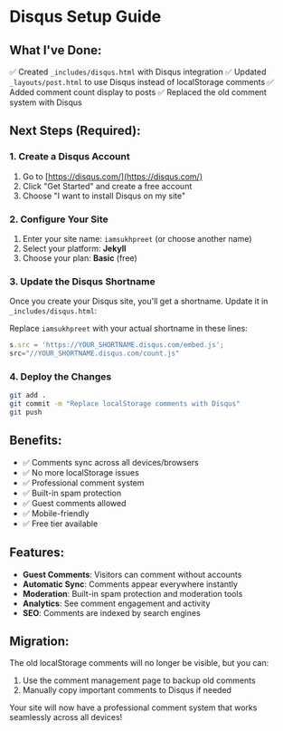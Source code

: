 # Disqus Setup Guide

## What I've Done:
✅ Created `_includes/disqus.html` with Disqus integration
✅ Updated `_layouts/post.html` to use Disqus instead of localStorage comments
✅ Added comment count display to posts
✅ Replaced the old comment system with Disqus

## Next Steps (Required):

### 1. Create a Disqus Account
1. Go to [https://disqus.com/](https://disqus.com/)
2. Click "Get Started" and create a free account
3. Choose "I want to install Disqus on my site"

### 2. Configure Your Site
1. Enter your site name: `iamsukhpreet` (or choose another name)
2. Select your platform: **Jekyll**
3. Choose your plan: **Basic** (free)

### 3. Update the Disqus Shortname
Once you create your Disqus site, you'll get a shortname. Update it in `_includes/disqus.html`:

Replace `iamsukhpreet` with your actual shortname in these lines:
```javascript
s.src = 'https://YOUR_SHORTNAME.disqus.com/embed.js';
src="//YOUR_SHORTNAME.disqus.com/count.js"
```

### 4. Deploy the Changes
```bash
git add .
git commit -m "Replace localStorage comments with Disqus"
git push
```

## Benefits:
- ✅ Comments sync across all devices/browsers
- ✅ No more localStorage issues
- ✅ Professional comment system
- ✅ Built-in spam protection
- ✅ Guest comments allowed
- ✅ Mobile-friendly
- ✅ Free tier available

## Features:
- **Guest Comments**: Visitors can comment without accounts
- **Automatic Sync**: Comments appear everywhere instantly
- **Moderation**: Built-in spam protection and moderation tools
- **Analytics**: See comment engagement and activity
- **SEO**: Comments are indexed by search engines

## Migration:
The old localStorage comments will no longer be visible, but you can:
1. Use the comment management page to backup old comments
2. Manually copy important comments to Disqus if needed

Your site will now have a professional comment system that works seamlessly across all devices!
